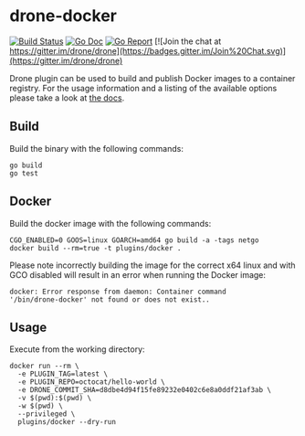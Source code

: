 # drone-docker

[![Build Status](http://beta.drone.io/api/badges/drone-plugins/drone-docker/status.svg)](http://beta.drone.io/drone-plugins/drone-docker)
[![Go Doc](https://godoc.org/github.com/drone-plugins/drone-docker?status.svg)](http://godoc.org/github.com/drone-plugins/drone-docker)
[![Go Report](https://goreportcard.com/badge/github.com/drone-plugins/drone-docker)](https://goreportcard.com/report/github.com/drone-plugins/drone-docker)
[![Join the chat at https://gitter.im/drone/drone](https://badges.gitter.im/Join%20Chat.svg)](https://gitter.im/drone/drone)

Drone plugin can be used to build and publish Docker images to a container
registry. For the usage information and a listing of the available options
please take a look at [the docs](http://plugins.drone.io/drone-plugins/drone-docker/).

## Build

Build the binary with the following commands:

```
go build
go test
```

## Docker

Build the docker image with the following commands:

```
CGO_ENABLED=0 GOOS=linux GOARCH=amd64 go build -a -tags netgo
docker build --rm=true -t plugins/docker .
```

Please note incorrectly building the image for the correct x64 linux and with
GCO disabled will result in an error when running the Docker image:

```
docker: Error response from daemon: Container command
'/bin/drone-docker' not found or does not exist..
```

## Usage

Execute from the working directory:

```
docker run --rm \
  -e PLUGIN_TAG=latest \
  -e PLUGIN_REPO=octocat/hello-world \
  -e DRONE_COMMIT_SHA=d8dbe4d94f15fe89232e0402c6e8a0ddf21af3ab \
  -v $(pwd):$(pwd) \
  -w $(pwd) \
  --privileged \
  plugins/docker --dry-run
```
